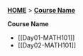 **[HOME](Home)** > **[Course Name](Course-Name)**

**Course Name** 
  * [[Day01-MATH101]]
  * [[Day02-MATH101]]
 